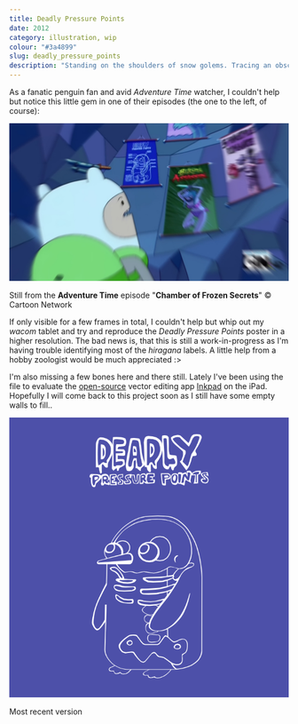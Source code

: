 ```yaml
---
title: Deadly Pressure Points
date: 2012
category: illustration, wip
colour: "#3a4899"
slug: deadly_pressure_points
description: "Standing on the shoulders of snow golems. Tracing an obscure asset from the show <strong>Adventure Time</strong>."
---
```


As a fanatic penguin fan and avid _Adventure Time_ watcher, I couldn't help but notice this little gem in one of their episodes (the one to the left, of course): 

![Reference screengrab](reference.jpg)
<p class="caption">Still from the <strong>Adventure Time</strong> episode "<strong>Chamber of Frozen Secrets</strong>" &copy; Cartoon Network</p>

If only visible for a few frames in total, I couldn't help but whip out my _wacom_ tablet and try and reproduce the _Deadly Pressure Points_ poster in a higher resolution. The bad news is, that this is still a work-in-progress as I'm having trouble identifying most of the _hiragana_ labels. A little help from a hobby zoologist would be much appreciated :>

I'm also missing a few bones here and there still. Lately I've been using the file to evaluate the [open-source](https://github.com/sprang/Inkpad) vector editing app [Inkpad](https://itunes.apple.com/app/id400083414) on the iPad. Hopefully I will come back to this project soon as I still have some empty walls to fill..

![Last progress](progress.png)
<p class="caption">Most recent version</p>